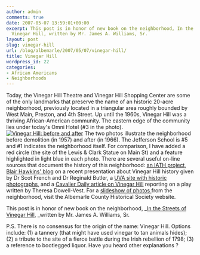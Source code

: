 ```yaml
---
author: admin
comments: true
date: 2007-05-07 13:59:01+00:00
excerpt: This post is in honor of new book on the neighborhood, In the Streets of
  Vinegar Hill, written by Mr. James A. Williams, Sr.
layout: post
slug: vinegar-hill
url: /blog/albemarle/2007/05/07/vinegar-hill/
title: Vinegar Hill
wordpress_id: 22
categories:
- African Americans
- Neighborhoods
---
```


Today, the Vinegar Hill Theatre and Vinegar Hill Shopping Center are some of the only landmarks that preserve the name of an historic 20-acre neighborhood, previously located in a triangular area roughly bounded by West Main, Preston, and 4th Street. Up until the 1960s, Vinegar Hill was a thriving African-American community. The eastern edge of the community lies under today's Omni Hotel (#3 in the photo). [![Vinegar Hill: before and after](http://www.locohistory.org/blog/wp-content/uploads/2007/05/vinegarhilldemo.jpg)](http://www.locohistory.org/blog/?attachment_id=112) The two photos illustrate the neighborhood before demolition (in 1957) and after (in 1966). The Jefferson School is #5 and #1 indicates the neighborhood itself. For comparison, I have added a red circle (the site of the Lewis & Clark Statue on Main St) and a feature highlighted in light blue in each photo. There are several useful on-line sources that document the history of this neighborhood: [an IATH project](http://www3.iath.virginia.edu/schwartz/vhill/vhill.html),     [Blair Hawkins' blog](http://super-blair.blogspot.com/2007/02/first-baptist-church-site-of-first.html) on a recent presentation about Vinegar Hill history given by Dr Scot French and Dr Reginald Butler, a [UVA site with historic photographs,](http://cti.itc.virginia.edu/~aas405b/home.html) and a [Cavalier Daily article on Vinegar Hill](http://www.cavalierdaily.com/CVArticle.asp?ID=4433&pid=581) reporting on a play written by Theresa Dowell-Vest. For a [slideshow of photos ](http://albemarlehistory.org/vinegarhillslideshow.htm)from the neighborhood, visit the Albemarle County Historical Society website.

This post is in honor of  new book on the neighborhood, _[In the Streets of Vinegar Hill](http://search.barnesandnoble.com/booksearch/isbninquiry.asp?r=1&ean=9780595680153), _written by Mr. James A. Williams, Sr.

P.S. There is no consensus for the origin of the name: Vinegar Hill. Options include: (1) a tannery (that might have used vinegar to tan animals hides); (2) a tribute to the site of a fierce battle during the Irish rebellion of 1798; (3) a reference to bootlegged liquor. Have you heard other explanations ?
